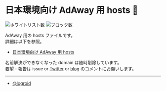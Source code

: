# 日本環境向け AdAway 用 hosts :no_entry_sign:

![ホワイトリスト数](https://img.shields.io/badge/white-37-brightgreen)
![ブロック数](https://img.shields.io/badge/block-32026-red)

AdAway 用の hosts ファイルです。  
詳細は以下を参照。

* [日本環境向け AdAway 用 hosts](http://logroid.blogspot.com/2012/06/adaway-hosts-for-japan.html)

名前解決ができなくなった domain は随時削除しています。  
要望・報告は issue or [Twitter](https://twitter.com/logroid) or [blog](http://logroid.blogspot.com/2012/06/adaway-hosts-for-japan.html) のコメントにお願いします。

---
* [@logroid](https://twitter.com/logroid)
